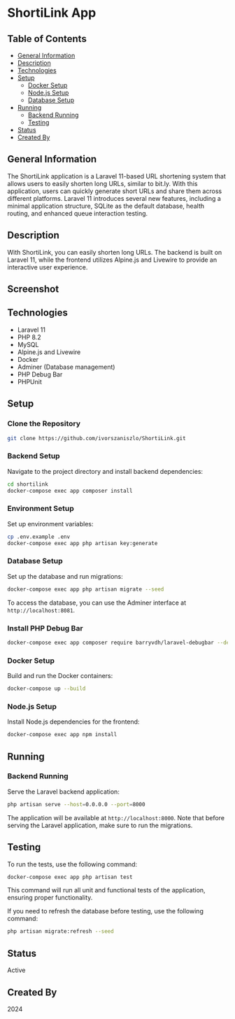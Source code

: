 # ShortiLink App

## Table of Contents

- [General Information](#general-information)
- [Description](#description)
- [Technologies](#technologies)
- [Setup](#setup)
  - [Docker Setup](#docker-setup)
  - [Node.js Setup](#node.js-setup)
  - [Database Setup](#database-setup)
- [Running](#running)
  - [Backend Running](#backend-running)
  - [Testing](#testing)
- [Status](#status)
- [Created By](#created-by)

## General Information

The ShortiLink application is a Laravel 11-based URL shortening system that allows users to easily shorten long URLs, similar to bit.ly. With this application, users can quickly generate short URLs and share them across different platforms. Laravel 11 introduces several new features, including a minimal application structure, SQLite as the default database, health routing, and enhanced queue interaction testing.

## Description

With ShortiLink, you can easily shorten long URLs. The backend is built on Laravel 11, while the frontend utilizes Alpine.js and Livewire to provide an interactive user experience.

## Screenshot



## Technologies

- Laravel 11
- PHP 8.2
- MySQL
- Alpine.js and Livewire
- Docker
- Adminer (Database management)
- PHP Debug Bar
- PHPUnit

## Setup

### Clone the Repository

```bash
git clone https://github.com/ivorszaniszlo/ShortiLink.git
```

### Backend Setup

Navigate to the project directory and install backend dependencies:

```bash
cd shortilink
docker-compose exec app composer install
```

### Environment Setup

Set up environment variables:

```bash
cp .env.example .env
docker-compose exec app php artisan key:generate
```

### Database Setup

Set up the database and run migrations:

```bash
docker-compose exec app php artisan migrate --seed
```

To access the database, you can use the Adminer interface at `http://localhost:8081`.

### Install PHP Debug Bar

```bash
docker-compose exec app composer require barryvdh/laravel-debugbar --dev
```

### Docker Setup

Build and run the Docker containers:

```bash
docker-compose up --build
```

### Node.js Setup

Install Node.js dependencies for the frontend:

```bash
docker-compose exec app npm install
```

## Running

### Backend Running

Serve the Laravel backend application:

```bash
php artisan serve --host=0.0.0.0 --port=8000
```

The application will be available at `http://localhost:8000`. Note that before serving the Laravel application, make sure to run the migrations.

## Testing

To run the tests, use the following command:

```bash
docker-compose exec app php artisan test
```

This command will run all unit and functional tests of the application, ensuring proper functionality.

If you need to refresh the database before testing, use the following command:

```bash
php artisan migrate:refresh --seed
```

## Status

Active

## Created By

2024
